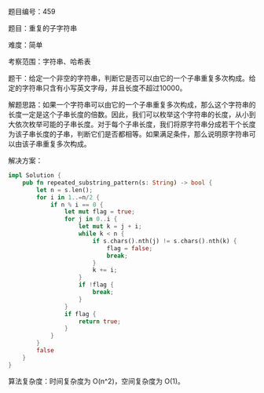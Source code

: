 题目编号：459

题目：重复的子字符串

难度：简单

考察范围：字符串、哈希表

题干：给定一个非空的字符串，判断它是否可以由它的一个子串重复多次构成。给定的字符串只含有小写英文字母，并且长度不超过10000。

解题思路：如果一个字符串可以由它的一个子串重复多次构成，那么这个字符串的长度一定是这个子串长度的倍数。因此，我们可以枚举这个字符串的长度，从小到大依次枚举可能的子串长度。对于每个子串长度，我们将原字符串分成若干个长度为该子串长度的子串，判断它们是否都相等。如果满足条件，那么说明原字符串可以由该子串重复多次构成。

解决方案：

```rust
impl Solution {
    pub fn repeated_substring_pattern(s: String) -> bool {
        let n = s.len();
        for i in 1..=n/2 {
            if n % i == 0 {
                let mut flag = true;
                for j in 0..i {
                    let mut k = j + i;
                    while k < n {
                        if s.chars().nth(j) != s.chars().nth(k) {
                            flag = false;
                            break;
                        }
                        k += i;
                    }
                    if !flag {
                        break;
                    }
                }
                if flag {
                    return true;
                }
            }
        }
        false
    }
}
```

算法复杂度：时间复杂度为 O(n^2)，空间复杂度为 O(1)。